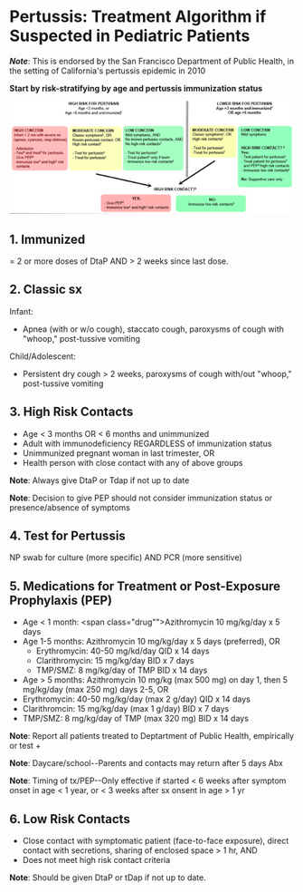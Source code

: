 


# Pertussis: Treatment Algorithm if Suspected in Pediatric Patients

***Note***: This is endorsed by the San Francisco Department of Public Health, in the setting of California's pertussis epidemic in 2010

**Start by risk-stratifying by age and pertussis immunization status**

![](image-0.png)

## 1. Immunized

= 2 or more doses of DtaP AND &gt; 2 weeks since last dose.

## 2. Classic sx

Infant:

-   Apnea (with or w/o cough), staccato cough, paroxysms of cough with "whoop," post-tussive vomiting

Child/Adolescent:

-   Persistent dry cough &gt; 2 weeks, paroxysms of cough with/out "whoop," post-tussive vomiting

## 3. High Risk Contacts

-   Age &lt; 3 months OR &lt; 6 months and unimmunized
-   Adult with immunodeficiency REGARDLESS of immunization status
-   Unimmunized pregnant woman in last trimester, OR
-   Health person with close contact with any of above groups

**Note**: Always give DtaP or Tdap if not up to date

**Note**: Decision to give PEP should not consider immunization status or presence/absence of symptoms

## 4. Test for Pertussis

NP swab for culture (more specific) AND PCR (more sensitive)

## 5. Medications for Treatment or Post-Exposure Prophylaxis (PEP)

-   Age &lt; 1 month: <span class="drug"">Azithromycin</span> 10 mg/kg/day x 5 days
-   Age 1-5 months: <span class="drug">Azithromycin</span> 10 mg/kg/day x 5 days (preferred), OR
    -   <span class=
  "drug">Erythromycin</span>: 40-50 mg/kd/day QID x 14 days
    -   <span class=
  "drug">Clarithromycin</span>: 15 mg/kg/day BID x 7 days
    -   <span class=
  "drug">TMP/SMZ</span>: 8 mg/kg/day of TMP BID x 14 days
-   Age &gt; 5 months: <span class="drug">Azithromycin</span> 10 mg/kg (max 500 mg) on day 1, then 5 mg/kg/day (max 250 mg) days 2-5, OR
-   <span class="drug">Erythromycin</span>: 40-50 mg/kg/day (max 2 g/day) QID x 14 days
-   <span class="drug">Clarithromcin</span>: 15 mg/kg/day (max 1 g/day) BID x 7 days
-   <span class="drug">TMP</span>/SMZ: 8 mg/kg/day of TMP (max 320 mg) BID x 14 days

**Note**: Report all patients treated to Deptartment of Public Health, empirically or test +

**Note**: Daycare/school--Parents and contacts may return after 5 days Abx

**Note**: Timing of tx/PEP--Only effective if started &lt; 6 weeks after symptom onset in age &lt; 1 year, or &lt; 3 weeks after sx onsent in age &gt; 1 yr

## 6. Low Risk Contacts

-   Close contact with symptomatic patient (face-to-face exposure), direct contact with secretions, sharing of enclosed space &gt; 1 hr, AND
-   Does not meet high risk contact criteria

**Note**: Should be given DtaP or tDap if not up to date.
